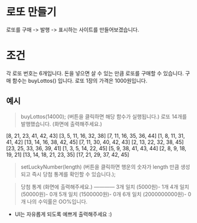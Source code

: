 # 로또 만들기

로또를 구매 -> 발행 -> 표시하는 사이트를 만들어보겠습니다.

# 조건

각 로또 번호는 6개입니다.
돈을 넣으면 살 수 있는 만큼 로또를 구매할 수 있습니다. 구매 함수는 buyLottos() 입니다.
로또 1장의 가격은 1000원입니다.

## 예시

> buyLottos(14000); (버튼을 클릭하면 해당 함수가 실행됩니다.)
> 로또 14개를 발행했습니다. (화면에 출력해주세요.)

[8, 21, 23, 41, 42, 43]
[3, 5, 11, 16, 32, 38]
[7, 11, 16, 35, 36, 44]
[1, 8, 11, 31, 41, 42]
[13, 14, 16, 38, 42, 45]
[7, 11, 30, 40, 42, 43]
[2, 13, 22, 32, 38, 45]
[23, 25, 33, 36, 39, 41]
[1, 3, 5, 14, 22, 45]
[5, 9, 38, 41, 43, 44]
[2, 8, 9, 18, 19, 21]
[13, 14, 18, 21, 23, 35]
[17, 21, 29, 37, 42, 45]

> setLuckyNumber(length) 
(버튼을 클릭하면 행운의 숫자가 length 만큼 생성되고 즉시 당첨 통계를 확인할 수 있습니다.);

> 당첨 통계 (화면에 출력해주세요.)
————
3개 일치 (5000원)- 1개
4개 일치 (50000원)- 0개
5개 일치 (1500000원)- 0개
6개 일치 (2000000000원)- 0개
나의 수익률은 OO%입니다.

* UI는 자유롭게 되도록 예쁘게 출력해주세요 :)